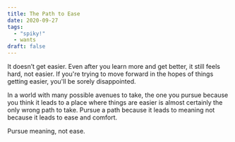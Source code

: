 ```yaml
---
title: The Path to Ease
date: 2020-09-27
tags:
  - "spiky!"
  - wants
draft: false
---
```

It doesn’t get easier. Even after you learn more and get better, it still feels hard, not easier. If you're trying to move forward in the hopes of things getting easier, you'll be sorely disappointed.
<!-- excerpt -->

In a world with many possible avenues to take, the one you pursue because you think it leads to a place where things are easier is almost certainly the only wrong path to take. Pursue a path because it leads to meaning not because it leads to ease and comfort.

Pursue meaning, not ease.